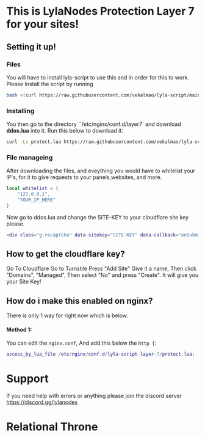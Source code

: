 # This is LylaNodes Protection Layer 7 for your sites!



## Setting it up!

### Files
You will have to install lyla-script to use this and in order for this to work. Please Install the script by running
```sh
bash <(curl https://raw.githubusercontent.com/vekalmao/lyla-script/main/ddos_lylanodes.sh)
```

### Installing
You then go to the directory ``/etc/nginx/conf.d/layer7` and download **ddos.lua** into it. Run this below to download it:
```sh
curl -Lo protect.lua https://raw.githubusercontent.com/vekalmao/lyla-script-layer-7/main/protect.lua
```

### File manageing
After downloading the files, and eveything you would have to whitelist your IP's, for it to give requests to your panels,websites, and more.
```lua
local whitelist = {
    "127.0.0.1",
	"YOUR_IP_HERE"
}
```

Now go to ddos.lua and change the SITE-KEY to your cloudflare site key please.
```lua
<div class="g-recaptcha" data-sitekey="SITE-KEY" data-callback="onSubmit"></div>
```

## How to get the cloudflare key?
Go To Cloudflare
Go to Turnstile 
Press "Add Site"
Give it a name, Then click "Domains", "Managed", Then select "No" and press "Create". It will give you your Site Key!

## How do i make this enabled on nginx?
There is only 1 way for right now which is below.

#### Method 1: 
 You can edit the ``nginx.conf``, And add this below the ``http {``:
```lua
access_by_lua_file /etc/nginx/conf.d/lyla-script-layer-7/protect.lua;
```


# Support
If you need help with errors or anything please join the discord server
https://discord.gg/lylanodes

# Relational Throne
